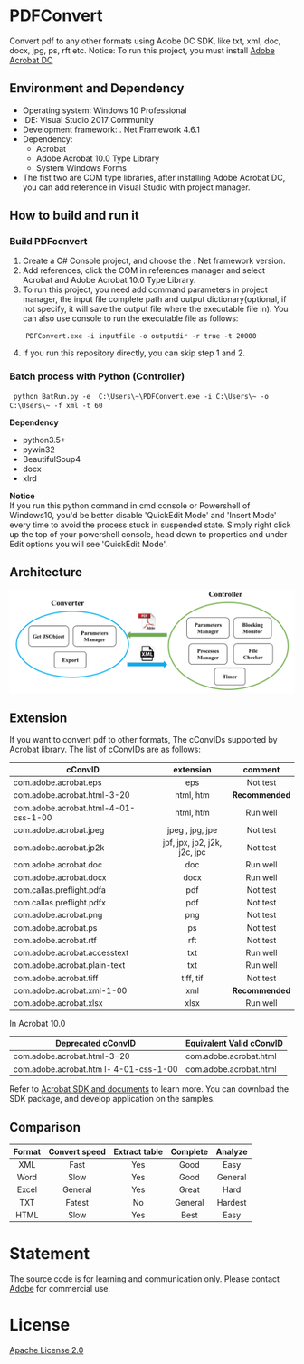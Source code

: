 # PDFConvert

Convert pdf to any other formats using Adobe DC SDK, like txt, xml, doc, docx, jpg, ps, rft etc.
Notice: To run this project, you must install [Adobe Acrobat DC](https://www.adobe.com/cn/downloads.html?promoid=RL89NGY7&mv=other)

## Environment and Dependency 

* Operating system: Windows 10 Professional
* IDE: Visual Studio 2017 Community
* Development framework: . Net Framework 4.6.1
* Dependency:  
    - Acrobat   
    - Adobe Acrobat 10.0 Type Library  
    - System Windows Forms  
* The fist two are COM type libraries, after installing Adobe Acrobat DC, you can add reference in Visual Studio with project manager.

## How to build and run it

### Build PDFconvert

1. Create a C# Console project, and choose the . Net framework version.
2. Add references, click the COM in references manager and select Acrobat and Adobe Acrobat 10.0 Type Library.
3. To run this project, you need add command parameters in project manager, the input file  complete path and output dictionary(optional, if not specify, it will save the output file where the executable file in). You can also use console to run the executable file as follows:

``` 
    PDFConvert.exe -i inputfile -o outputdir -r true -t 20000
```

4. If you run this repository directly, you can skip step 1 and 2.

### Batch process with Python (Controller)

``` 
 python BatRun.py -e  C:\Users\~\PDFConvert.exe -i C:\Users\~ -o C:\Users\~ -f xml -t 60
```
**Dependency**  
- python3.5+
- pywin32
- BeautifulSoup4
- docx
- xlrd  

**Notice**  
If you run this python command in cmd console or Powershell of Windows10, you'd be better disable 'QuickEdit Mode' and 'Insert Mode' every time to avoid the process stuck in suspended state.  Simply right click up the top of your powershell console, head down to properties and under Edit options you will see 'QuickEdit Mode'.
## Architecture 

![](architecture.png)

## Extension

If you want to convert pdf to other formats, 
The cConvIDs supported by Acrobat library. The list of cConvIDs are as follows:  

| cConvID                              |           extension          |     comment     |
|--------------------------------------|:----------------------------:|:---------------:|
| com.adobe.acrobat.eps                |              eps             |     Not test    |
| com.adobe.acrobat.html-3-20          |           html, htm          | **Recommended** |
| com.adobe.acrobat.html-4-01-css-1-00 |           html, htm          |     Run well    |
| com.adobe.acrobat.jpeg               |        jpeg , jpg, jpe       |     Not test    |
| com.adobe.acrobat.jp2k               | jpf, jpx, jp2, j2k, j2c, jpc |     Not test    |
| com.adobe.acrobat.doc                |              doc             |     Run well    |
| com.adobe.acrobat.docx               |             docx             |     Run well    |
| com.callas.preflight.pdfa            |              pdf             |     Not test    |
| com.callas.preflight.pdfx            |              pdf             |     Not test    |
| com.adobe.acrobat.png                |              png             |     Not test    |
| com.adobe.acrobat.ps                 |              ps              |     Not test    |
| com.adobe.acrobat.rtf                |              rft             |     Not test    |
| com.adobe.acrobat.accesstext         |              txt             |     Run well    |
| com.adobe.acrobat.plain-text         |              txt             |     Run well    |
| com.adobe.acrobat.tiff               |           tiff, tif          |     Not test    |
| com.adobe.acrobat.xml-1-00           |              xml             | **Recommended** |
| com.adobe.acrobat.xlsx               |             xlsx             |     Run well    |

In Acrobat 10.0 

| Deprecated cConvID                     | Equivalent Valid cConvID |
|----------------------------------------|--------------------------|
| com.adobe.acrobat.html-3-20            | com.adobe.acrobat.html   |
| com.adobe.acrobat.htm l- 4-01-css-1-00 | com.adobe.acrobat.html   |

Refer to [Acrobat SDK and documents](https://www.adobe.com/devnet/acrobat/documentation.html) to learn more. You can download the SDK package, and develop application on the samples.

## Comparison

| Format | Convert speed | Extract table | Complete | Analyze |
|:------:|:-------------:|:-------------:|:--------:|:-------:|
|   XML  |      Fast     |      Yes      |   Good   |   Easy  |
|  Word  |      Slow     |      Yes      |   Good   | General |
|  Excel |    General    |      Yes      |   Great  |   Hard  |
|   TXT  |     Fatest    |       No      |  General | Hardest |
|  HTML  |      Slow     |      Yes      |   Best   |   Easy  |

# Statement
The source code is for learning and communication only.
Please contact [Adobe](https://www.adobe.com/cn/) for commercial use.

# License
[Apache License 2.0](./LICENSE)